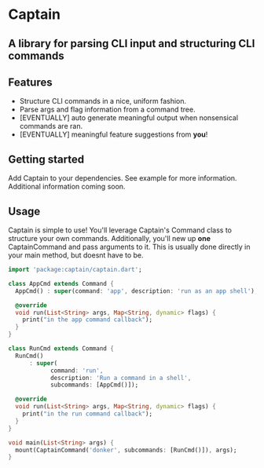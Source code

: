 # Captain

## A library for parsing CLI input and structuring CLI commands

## Features

- Structure CLI commands in a nice, uniform fashion.
- Parse args and flag information from a command tree.
- [EVENTUALLY] auto generate meaningful output when nonsensical commands are ran.
- [EVENTUALLY] meaningful feature suggestions from **you**!
## Getting started

Add Captain to your dependencies. See example for more information. Additional information coming soon.

## Usage

Captain is simple to use! You'll leverage Captain's Command class to structure your own commands. Additionally, you'll new up **one** CaptainCommand and pass arguments to it. This is usually done directly in your main method, but doesnt have to be.

```dart
import 'package:captain/captain.dart';

class AppCmd extends Command {
  AppCmd() : super(command: 'app', description: 'run as an app shell');

  @override
  void run(List<String> args, Map<String, dynamic> flags) {
    print("in the app command callback");
  }
}

class RunCmd extends Command {
  RunCmd()
      : super(
            command: 'run',
            description: 'Run a command in a shell',
            subcommands: [AppCmd()]);

  @override
  void run(List<String> args, Map<String, dynamic> flags) {
    print("in the run command callback");
  }
}

void main(List<String> args) {
  mount(CaptainCommand('donker', subcommands: [RunCmd()]), args);
}

```